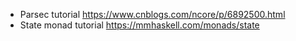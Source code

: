 * Parsec tutorial
  https://www.cnblogs.com/ncore/p/6892500.html
* State monad tutorial
  https://mmhaskell.com/monads/state
